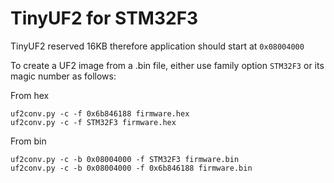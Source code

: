 # TinyUF2 for STM32F3

TinyUF2 reserved 16KB therefore application should start at `0x08004000`

To create a UF2 image from a .bin file, either use family option `STM32F3` or its magic number as follows:

From hex

```
uf2conv.py -c -f 0x6b846188 firmware.hex
uf2conv.py -c -f STM32F3 firmware.hex
```

From bin

```
uf2conv.py -c -b 0x08004000 -f STM32F3 firmware.bin
uf2conv.py -c -b 0x08004000 -f 0x6b846188 firmware.bin
```
